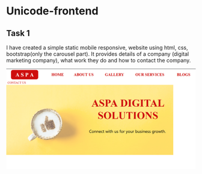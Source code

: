 # Unicode-frontend
## Task 1 
I have created a simple static mobile responsive, website using html, css, bootstrap(only the carousel part). It provides details of a company (digital marketing company), what work they do and how to contact the company.

![](https://github.com/talkshrey/Unicode-frontend/blob/master/Git_images/Task1img1.png)
